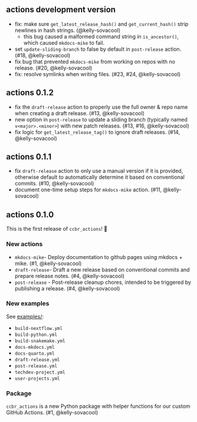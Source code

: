 ## actions development version

- fix: make sure `get_latest_release_hash()` and `get_current_hash()` strip newlines in hash strings. (@kelly-sovacool)
  - this bug caused a malformed command string in `is_ancestor()`, which caused `mkdocs-mike` to fail.
- set `update-sliding-branch` to false by default in `post-release` action. (#18, @kelly-sovacool)
- fix bug that prevented `mkdocs-mike` from working on repos with no release. (#20, @kelly-sovacool)
- fix: resolve symlinks when writing files. (#23, #24, @kelly-sovacool)

## actions 0.1.2

- fix the `draft-release` action to properly use the full owner & repo name when creating a draft release. (#13, @kelly-sovacool)
- new option in `post-release` to update a sliding branch (typically named `v<major>.<minor>`) with new patch releases. (#13, #16, @kelly-sovacool)
- fix logic for `get_latest_release_tag()` to ignore draft releases. (#14, @kelly-sovacool)

## actions 0.1.1

- fix `draft-release` action to only use a manual version if it is provided, otherwise default to automatically determine it based on conventional commits. (#10, @kelly-sovacool)
- document one-time setup steps for `mkdocs-mike` action. (#11, @kelly-sovacool)

## actions 0.1.0

This is the first release of `ccbr_actions`! 🎉

### New actions

- `mkdocs-mike`- Deploy documentation to github pages
  using mkdocs + mike. (#1, @kelly-sovacool)
- `draft-release`- Draft a new release based on
  conventional commits and prepare release notes. (#4, @kelly-sovacool)
- `post-release` - Post-release cleanup chores, intended
  to be triggered by publishing a release. (#4, @kelly-sovacool)

### New examples

See [examples/](/examples):

- `build-nextflow.yml`
- `build-python.yml`
- `build-snakemake.yml`
- `docs-mkdocs.yml`
- `docs-quarto.yml`
- `draft-release.yml`
- `post-release.yml`
- `techdev-project.yml`
- `user-projects.yml`

### Package

`ccbr_actions` is a new Python package with helper functions for our custom GitHub Actions. (#1, @kelly-sovacool)
